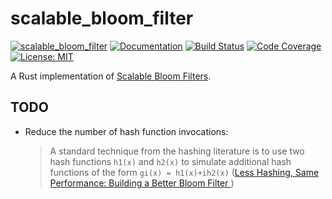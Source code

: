 scalable_bloom_filter
======================

[![scalable_bloom_filter](http://meritbadge.herokuapp.com/scalable_bloom_filter)](https://crates.io/crates/scalable_bloom_filter)
[![Documentation](https://docs.rs/scalable_bloom_filter/badge.svg)](https://docs.rs/scalable_bloom_filter)
[![Build Status](https://travis-ci.org/sile/scalable_bloom_filter.svg?branch=master)](https://travis-ci.org/sile/scalable_bloom_filter)
[![Code Coverage](https://codecov.io/gh/sile/scalable_bloom_filter/branch/master/graph/badge.svg)](https://codecov.io/gh/sile/scalable_bloom_filter/branch/master)
[![License: MIT](https://img.shields.io/badge/license-MIT-blue.svg)](LICENSE)

A Rust implementation of [Scalable Bloom Filters][sbf].

[sbf]: http://haslab.uminho.pt/cbm/files/dbloom.pdf

TODO
-----

- Reduce the number of hash function invocations:
   > A standard technique from the hashing literature is to use two hash functions `h1(x)` and `h2(x)` to simulate additional hash functions of the form `gi(x) = h1(x)+ih2(x)` ([Less Hashing, Same Performance: Building a Better Bloom Filter
](https://www.eecs.harvard.edu/~michaelm/postscripts/rsa2008.pdf))
